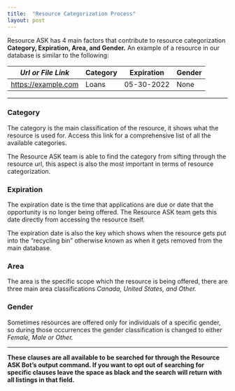 ```yaml
---
title:  "Resource Categorization Process"
layout: post
---
```


Resource ASK has 4 main factors that contribute to resource categorization **Category, Expiration, Area, and Gender.** An example of a resource in our database is similar to the following:

| *Url or File Link*       | Category         | Expiration      | Gender          |
|--------------------------|------------------|-----------------|-----------------|
| https://example.com      | Loans            | 05-30-2022      | None            |


---

### Category

The category is the main classification of the resource, it shows what the resource is used for. Access this link for a comprehensive list of all the available categories.

The Resource ASK team is able to find the category from sifting through the resource url, this aspect is also the most important in terms of resource categorization.

### Expiration

The expiration date is the time that applications are due or date that the opportunity is no longer being offered. The Resource ASK team gets this date directly from accessing the resource itself.

The expiration date is also the key which shows when the resource gets put into the “recycling bin” otherwise known as when it gets removed from the main database.

### Area

The area is the specific scope which the resource is being offered, there are three main area classifications _Canada, United States, and Other._

### Gender

Sometimes resources are offered only for individuals of a specific gender, so during those occurrences the gender classification is changed to either _Female, Male or Other._

---

**These clauses are all available to be searched for through the Resource ASK Bot’s output command. If you want to opt out of searching for specific clauses leave the space as black and the search will return with all listings in that field.**
